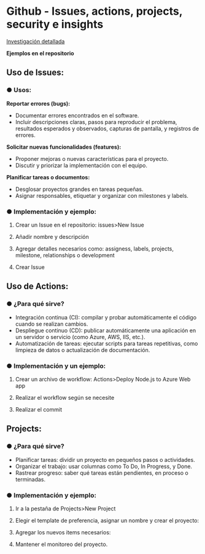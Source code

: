 # Github - Issues, actions, projects, security e insights

[Investigación detallada](https://github.com/Danielammmm/Actions_Repo/blob/c0f2fa326b514fc1f16c168908454e9aedf52ea7/Investigaci%C3%B3n%20detallada/4%20-%20Github%20-%20Issues%2C%20actions%2C%20projects%2C%20security%20e%20insights.docx)

**Ejemplos en el repositorio**
## Uso de Issues:
### ●	Usos: 
**Reportar errores (bugs):**
-	Documentar errores encontrados en el software. 
-	Incluir descripciones claras, pasos para reproducir el problema, resultados esperados y observados, capturas de pantalla, y registros de errores.

**Solicitar nuevas funcionalidades (features):**
-	Proponer mejoras o nuevas características para el proyecto.
-	Discutir y priorizar la implementación con el equipo.

**Planificar tareas o documentos:** 
-	Desglosar proyectos grandes en tareas pequeñas.
-	Asignar responsables, etiquetar y organizar con milestones y labels.

  
### ●	Implementación y ejemplo: 
1.	Crear un Issue en el repositorio: issues>New Issue 
 
2.	Añadir nombre y descripción 
 
3.	Agregar detalles necesarios como: assigness, labels, projects, milestone, relationships o development 
 
4.	Crear Issue

## Uso de Actions: 
### ●	¿Para qué sirve? 
-	Integración continua (CI): compilar y probar automáticamente el código cuando se realizan cambios.
-	Despliegue continuo (CD): publicar automáticamente una aplicación en un servidor o servicio (como Azure, AWS, IIS, etc.).
-	Automatización de tareas: ejecutar scripts para tareas repetitivas, como limpieza de datos o actualización de documentación.

### ●	Implementación y un ejemplo: 
1.	Crear un archivo de workflow: Actions>Deploy Node.js to Azure Web app
 
2.	Realizar el workflow según se necesite 
 
3.	Realizar el commit

## Projects: 
### ●	¿Para qué sirve? 
-	Planificar tareas: dividir un proyecto en pequeños pasos o actividades.
-	Organizar el trabajo: usar columnas como To Do, In Progress, y Done.
-	Rastrear progreso: saber qué tareas están pendientes, en proceso o terminadas.
### ●	Implementación y ejemplo: 
1.	Ir a la pestaña de Projects>New Project
 
2.	Elegir el template de preferencia, asignar un nombre y crear el proyecto: 
 
3.	Agregar los nuevos items necesarios: 
 
4.	Mantener el monitoreo del proyecto.




 
